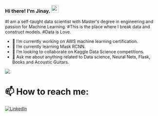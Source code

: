 ### Hi there! I'm Jinay. <img src="https://media.giphy.com/media/hvRJCLFzcasrR4ia7z/giphy.gif" width="25px">
#I am a self-taught data scientist with Master's degree in engineering and passion for Machine Learning.
#This is the place where I break data and construct models. 
#Data is Love.

- 🔭 I’m currently working on AWS machine learning certification.
- 🌱 I’m currently learning Mask RCNN.
- 👯 I’m looking to collaborate on Kaggle Data Science competitions.
- 💬 Ask me about anything related to Data science, Neural Nets, Flask, Books and Acoustic Guitars.

<img src=https://www.incimages.com/uploaded_files/image/1920x1080/getty_660952912_363647.jpg>

# 📫 How to reach me: 
<a href="https://www.linkedin.com/in/jinay-bhavsar/" target="_blank"><img alt="LinkedIn" 
src="https://img.shields.io/badge/linkedin-%2312100E.svg?&style=for-the-badge&logo=linkedin&logoColor=blue" /></a> 
<!--
**Dr-Jinay/Dr-Jinay** is a ✨ _special_ ✨ repository because its `README.md` (this file) appears on your GitHub profile.

Here are some ideas to get you started:

- 🔭 I’m currently working on ...
- 🌱 I’m currently learning ...
- 👯 I’m looking to collaborate on ...
- 🤔 I’m looking for help with ...
- 💬 Ask me about ...
- 📫 How to reach me: ...
- 😄 Pronouns: ...
- ⚡ Fun fact: ...
-->
